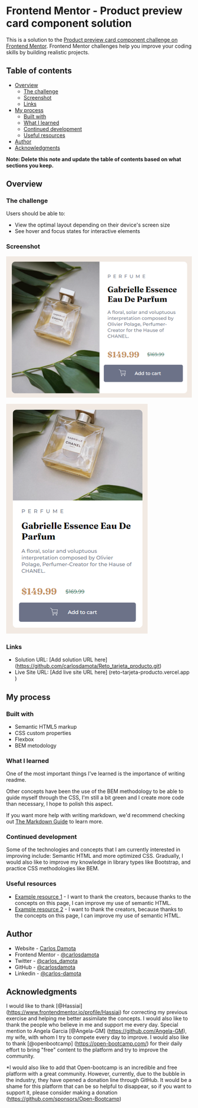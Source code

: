 # Frontend Mentor - Product preview card component solution

This is a solution to the [Product preview card component challenge on Frontend Mentor](https://www.frontendmentor.io/challenges/product-preview-card-component-GO7UmttRfa). Frontend Mentor challenges help you improve your coding skills by building realistic projects. 

## Table of contents

- [Overview](#overview)
  - [The challenge](#the-challenge)
  - [Screenshot](#screenshot)
  - [Links](#links)
- [My process](#my-process)
  - [Built with](#built-with)
  - [What I learned](#what-i-learned)
  - [Continued development](#continued-development)
  - [Useful resources](#useful-resources)
- [Author](#author)
- [Acknowledgments](#acknowledgments)

**Note: Delete this note and update the table of contents based on what sections you keep.**

## Overview

### The challenge

Users should be able to:

- View the optimal layout depending on their device's screen size
- See hover and focus states for interactive elements

### Screenshot

![](./images/captura%20reto%20targeta%20producto%20desktop.png)

![](./images/captura%20reto%20targeta%20producto%20mobil.png)

### Links

- Solution URL: [Add solution URL here] (https://github.com/carlosdamota/Reto_tarjeta_producto.git)
- Live Site URL: [Add live site URL here] (reto-tarjeta-producto.vercel.app
)

## My process

### Built with

- Semantic HTML5 markup
- CSS custom properties
- Flexbox
- BEM metodology


### What I learned
One of the most important things I've learned is the importance of writing readme.

Other concepts have been the use of the BEM methodology to be able to guide myself through the CSS, I'm still a bit green and I create more code than necessary, I hope to polish this aspect.

If you want more help with writing markdown, we'd recommend checking out [The Markdown Guide](https://www.markdownguide.org/) to learn more.



### Continued development

Some of the technologies and concepts that I am currently interested in improving include: Semantic HTML and more optimized CSS. Gradually, I would also like to improve my knowledge in library types like Bootstrap, and practice CSS methodologies like BEM.

### Useful resources

- [Example resource 1](https://web.dev/learn/html/semantic-html/) - I want to thank the creators, because thanks to the concepts on this page, I can improve my use of semantic HTML.
- [Example resource 2](https://uxdesign.cc/semantic-html-the-foundation-of-web-accessibility-e5bbecad7c17) - I want to thank the creators, because thanks to the concepts on this page, I can improve my use of semantic HTML.

## Author

- Website - [Carlos Damota](https://www.carlosdamota.es)
- Frontend Mentor - [@carlosdamota](https://www.frontendmentor.io/profile/carlosdamota)
- Twitter - [@carlos_damota](https://twitter.com/carlos_damota)
- GitHub - [@carlosdamota](https://github.com/carlosdamota)
- Linkedin - [@carlos-damota](linkedin.com/in/carlos-damota-821b05240)

## Acknowledgments

I would like to thank [@Hassiai] (https://www.frontendmentor.io/profile/Hassiai) for correcting my previous exercise and helping me better assimilate the concepts. I would also like to thank the people who believe in me and support me every day. Special mention to Angela Garcia [@Angela-GM] (https://github.com/Angela-GM), my wife, with whom I try to compete every day to improve. I would also like to thank [@openbootcamp] (https://open-bootcamp.com/) for their daily effort to bring "free" content to the platform and try to improve the community.

*I would also like to add that Open-bootcamp is an incredible and free platform with a great community. However, currently, due to the bubble in the industry, they have opened a donation line through GitHub. It would be a shame for this platform that can be so helpful to disappear, so if you want to support it, please consider making a donation (https://github.com/sponsors/Open-Bootcamp)